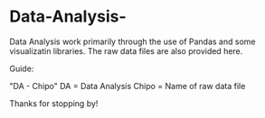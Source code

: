 # Data-Analysis-

Data Analysis work primarily through the use of Pandas and some visualizatin libraries. The raw data files are also provided here. 

Guide: 

"DA - Chipo" 
DA = Data Analysis 
Chipo = Name of raw data file

Thanks for stopping by!
